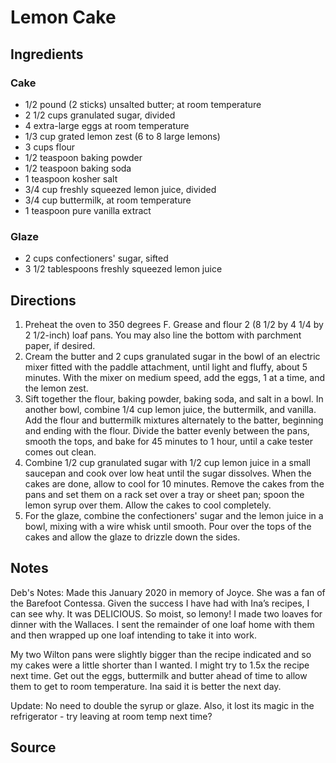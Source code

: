 # Lemon Cake

## Ingredients

### Cake

- 1/2 pound (2 sticks) unsalted butter; at room temperature
- 2 1/2 cups granulated sugar, divided
- 4 extra-large eggs at room temperature
- 1/3 cup grated lemon zest (6 to 8 large lemons)
- 3 cups flour
- 1/2 teaspoon baking powder
- 1/2 teaspoon baking soda
- 1 teaspoon kosher salt
- 3/4 cup freshly squeezed lemon juice, divided
- 3/4 cup buttermilk, at room temperature
- 1 teaspoon pure vanilla extract

### Glaze

- 2 cups confectioners' sugar, sifted
- 3 1/2 tablespoons freshly squeezed lemon juice

## Directions

1. Preheat the oven to 350 degrees F. Grease and flour 2 (8 1/2 by 4 1/4 by 2 1/2-inch) loaf pans. You may also line the bottom with parchment paper, if desired.
2. Cream the butter and 2 cups granulated sugar in the bowl of an electric mixer fitted with the paddle attachment, until light and fluffy, about 5 minutes. With the mixer on medium speed, add the eggs, 1 at a time, and the lemon zest.
3. Sift together the flour, baking powder, baking soda, and salt in a bowl. In another bowl, combine 1/4 cup lemon juice, the buttermilk, and vanilla. Add the flour and buttermilk mixtures alternately to the batter, beginning and ending with the flour. Divide the batter evenly between the pans, smooth the tops, and bake for 45 minutes to 1 hour, until a cake tester comes out clean.
4. Combine 1/2 cup granulated sugar with 1/2 cup lemon juice in a small saucepan and cook over low heat until the sugar dissolves. When the cakes are done, allow to cool for 10 minutes. Remove the cakes from the pans and set them on a rack set over a tray or sheet pan; spoon the lemon syrup over them. Allow the cakes to cool completely.
5. For the glaze, combine the confectioners' sugar and the lemon juice in a bowl, mixing with a wire whisk until smooth. Pour over the tops of the cakes and allow the glaze to drizzle down the sides.

## Notes

Deb's Notes: Made this January 2020 in memory of Joyce. She was a fan of the Barefoot Contessa. Given the success I have had with Ina’s recipes, I can see why. It was DELICIOUS. So moist, so lemony! I made two loaves for dinner with the Wallaces. I sent the remainder of one loaf home with them and then wrapped up one loaf intending to take it into work.

My two Wilton pans were slightly bigger than the recipe indicated and so my cakes were a little shorter than I wanted. I might try to 1.5x the recipe next time. Get out the eggs, buttermilk and butter ahead of time to allow them to get to room temperature. Ina said it is better the next day.

Update: No need to double the syrup or glaze. Also, it lost its magic in the refrigerator - try leaving at room temp next time?

## Source

